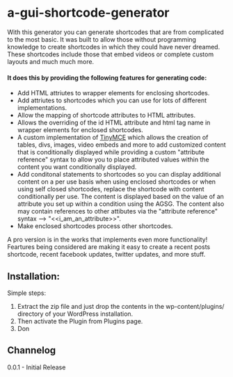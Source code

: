 a-gui-shortcode-generator
=========================
With this generator you can generate shortcodes that are from complicated to the most basic.  It was built to allow those without programming knowledge to create shortcodes in which they could have never dreamed.
These shortcodes include those that embed videos or complete custom layouts and much much more.

#### It does this by providing the following features for generating code:
* Add HTML attriutes to wrapper elements for enclosing shortcodes.
* Add attriutes to shortcodes which you can use for lots of different implementations.
* Allow the mapping of shortcode attributes to HTML attributes.
* Allows the overriding of the id HTML attribute and html tag name in wrapper elements for enclosed shortcodes.
* A custom implementation of <a href="http://tinymce.com/" target="_blank" title="TinyMCE">TinyMCE</a> which allows the creation of tables, divs, images, video embeds and more to add customized content that is conditionally displayed while providing a custom "attribute reference" syntax to allow you to place attributed values within the content you want conditionally displayed.
* Add conditonal statements to shortcodes so you can display additional content on a per use basis when using enclosed shortcodes or when using self closed shortcodes, replace the shortcode with content conditionally per use. The content is displayed based on the value of an attribute you set up within a condition using the AGSG. The content also may contain references to other attibutes via the "attribute reference" syntax --> "&lt;&lt;i_am_an_attribute&gt;&gt;".
* Make enclosed shortcodes process other shortcodes.
   
A pro version is in the works that implements even more functionality!  Feartures being considered are making it easy to create a recent posts shortcode, recent facebook updates, twitter updates, and more stuff.

## Installation:
Simple steps:

1. Extract the zip file and just drop the contents in the wp-content/plugins/ directory of your WordPress installation.
2. Then activate the Plugin from Plugins page.
3. Don

## Channelog
0.0.1 - Initial Release

